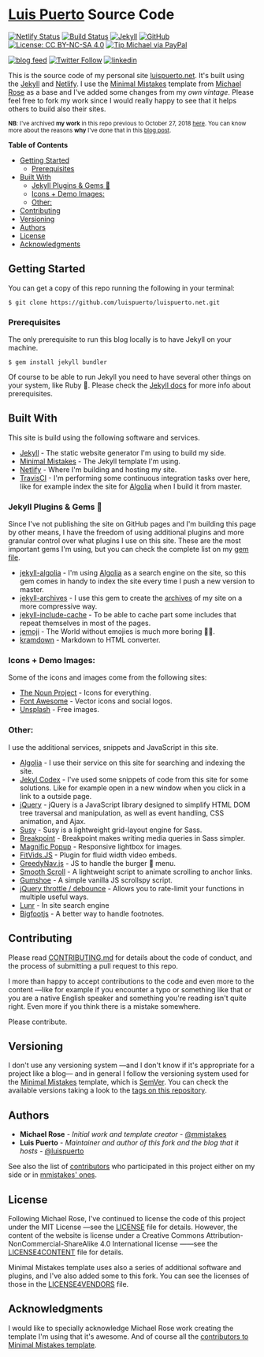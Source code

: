 # [Luis Puerto](https://luispuerto.net) Source Code

[![Netlify Status](https://api.netlify.com/api/v1/badges/e747c978-bb75-4e89-baaa-d7e709185b5b/deploy-status)](https://app.netlify.com/sites/mystifying-haibt-8d1e50/deploys)
[![Build Status](https://img.shields.io/travis/luispuerto/luispuerto.net/master?logo=travis)](https://travis-ci.com/luispuerto/luispuerto.net)
[![Jekyll](https://img.shields.io/badge/jekyll-4.0.0-blue.svg?logo=jekyll)][Jekyll]
[![GitHub](https://img.shields.io/github/license/luispuerto/rants.luispuerto.net?label=code%20license&logo=open-source-initiative&color=#3DA639)][LICENSE]
[![License: CC BY-NC-SA 4.0](https://img.shields.io/badge/content%20license-CC%20BY--NC--SA%204.0-lightgrey?logo=creative-commons)][LICENSE4CONTENT]
[![Tip Michael via PayPal](https://img.shields.io/badge/PayPal-tip%20mmistakes-green.svg?logo=paypal)](https://www.paypal.me/mmistakes)

[![blog feed](https://img.shields.io/badge/feed-blog-yellow?style=social&logo=rss)][feed]
[![Twitter Follow](https://img.shields.io/twitter/follow/lpuerto?style=social)][twitter]
[![linkedin](https://img.shields.io/badge/linkedin-connect-blue?style=social&logo=linkedin)][linkedin]

This is the source code of my personal site [luispuerto.net][]. It's built using the [Jekyll][] and [Netlify][]. I use the [Minimal Mistakes][mmistakes-template] template from [Michael Rose][mmistakes-web] as a base and I've added some changes from my _own vintage_. Please feel free to fork my work since I would really happy to see that it helps others to build also their sites.  

<sub>**NB**: I've archived **my work** in this repo previous to October 27, 2018 [here][site-back]. You can know more about the reasons **why** I've done that in this [blog post](http://luispuerto.net/blog/2018/11/05/cutting-down-the-size-of-your-repo/).</span>

**Table of Contents**
<!-- MarkdownTOC -->

- [Getting Started](#getting-started)
    - [Prerequisites](#prerequisites)
- [Built With](#built-with)
    - [Jekyll Plugins & Gems :gem:](#jekyll-plugins--gems-gem)
    - [Icons + Demo Images:](#icons--demo-images)
    - [Other:](#other)
- [Contributing](#contributing)
- [Versioning](#versioning)
- [Authors](#authors)
- [License](#license)
- [Acknowledgments](#acknowledgments)

<!-- /MarkdownTOC -->

## Getting Started

You can get a copy of this repo running the following in your terminal: 

```shell
$ git clone https://github.com/luispuerto/luispuerto.net.git
```

### Prerequisites

The only prerequisite to run this blog locally is to have Jekyll on your machine. 

```shell
$ gem install jekyll bundler
```

Of course to be able to run Jekyll you need to have several other things on your system, like Ruby :gem:. Please check the [Jekyll docs][JekyllDocs] for more info about prerequisites. 

## Built With

This site is build using the following software and services. 

- [Jekyll][] - The static website generator I'm using to build my side. 
- [Minimal Mistakes][mmistakes-template] - The Jekyll template I'm using. 
- [Netlify][] - Where I'm building and hosting my site. 
- [TravisCI][] - I'm performing some continuous integration tasks over here, like for example index the site for [Algolia][] when I build it from master.  

### Jekyll Plugins & Gems :gem:

Since I've not publishing the site on GitHub pages and I'm building this page by other means, I have the freedom of using additional plugins and more granular control over what plugins I use on this site. These are the most important gems I'm using, but you can check the complete list on my [gem file][gem file].

- [jekyll-algolia][] - I'm using [Algolia][] as a search engine on the site, so this gem comes in handy to index the site every time I push a new version to master.  
- [jekyll-archives][] - I use this gem to create the [archives][luis-archives] of my site on a more compressive way. 
- [jekyll-include-cache][] - To be able to cache part some includes that repeat themselves in most of the pages. 
- [jemoji][] - The World without emojies is much more boring :man_shrugging:. 
- [kramdown][] - Markdown to HTML converter. 

### Icons + Demo Images:

Some of the icons and images come from the following sites:

- [The Noun Project][TheNounProject] - Icons for everything. 
- [Font Awesome][FontAwesome] - Vector icons and social logos.
- [Unsplash][] - Free images. 

### Other:

I use the additional services, snippets and JavaScript in this site. 

- [Algolia][] - I use their service on this site for searching and indexing the site. 
- [Jekyl Codex][JekylCodex] - I've used some snippets of code from this site for some solutions. Like for example open in a new window when you click in a link to a outside page. 
- [jQuery][] - jQuery is a JavaScript library designed to simplify HTML DOM tree traversal and manipulation, as well as event handling, CSS animation, and Ajax.
- [Susy][] - Susy is a lightweight grid-layout engine for Sass. 
- [Breakpoint][] - Breakpoint makes writing media queries in Sass simpler. 
- [Magnific Popup][MagnificPopup] - Responsive lightbox for images. 
- [FitVids.JS][] - Plugin for fluid width video embeds. 
- [GreedyNav.js][] - JS to handle the burger :hamburger: menu. 
- [Smooth Scroll][SmoothScroll] - A lightweight script to animate scrolling to anchor links.
- [Gumshoe][] - A simple vanilla JS scrollspy script.
- [jQuery throttle / debounce][JqueryThrottle/Debounce] - Allows you to rate-limit your functions in multiple useful ways.
- [Lunr][] - In site search engine
- [Bigfootjs][] - A better way to handle footnotes. 

## Contributing

Please read [CONTRIBUTING.md][] for details about the code of conduct, and the process of submitting a pull request to this repo. 

I more than happy to accept contributions to the code and even more to the content —like for example if you encounter a typo or something like that or you are a native English speaker and something you're reading isn't quite right. Even more if you think there is a mistake somewhere.

Please contribute.  

## Versioning

I don't use any versioning system —and I don't know if it's appropriate for a project like a blog— and in general I follow the versioning system used for the [Minimal Mistakes][mmistakes-template] template, which is [SemVer][]. You can check the available versions taking a look to the [tags on this repository][repo-tags]. 

## Authors

- **Michael Rose** - _Initial work and template creator_ - [@mmistakes][mmistakes-gh]
- **Luis Puerto** - _Maintainer and author of this fork and the blog that it hosts_ - [@luispuerto][luispuerto-gh]

See also the list of [contributors][] who participated in this project either on my side or in [mmistakes' ones][mmistakes-contri]. 

## License

Following Michael Rose, I've continued to license the code of this project under the MIT License —see the [LICENSE][LICENSE] file for details. However, the content of the website is license under a Creative Commons Attribution-NonCommercial-ShareAlike 4.0 International license ——see the [LICENSE4CONTENT][] file for details. 

Minimal Mistakes template uses also a series of additional software and plugins, and I've also added some to this fork. You can see the licenses of those in the [LICENSE4VENDORS][] file. 

## Acknowledgments

I would like to specially acknowledge Michael Rose work creating the template I'm using that it's awesome. And of course all the [contributors to Minimal Mistakes template][mmistakes-contri]. 


[Jekyll]: https://jekyllrb.com
[LICENSE]: LICENSE.txt
[LICENSE4CONTENT]: LICENSE4CONTENT.txt
[feed]: https://luispuerto.net/feed.xml
[twitter]: https://twitter.com/lpuerto
[linkedin]: https://www.linkedin.com/in/lpuerto
[luispuerto.net]: https://luispuerto.net
[Netlify]: https://netlify.com
[mmistakes-template]: https://mmistakes.github.io/minimal-mistakes/
[mmistakes-web]: https://mademistakes.com
[site-back]: https://github.com/luispuerto/luispuerto.net.back
[JekyllDocs]: https://jekyllrb.com/docs/
[TravisCI]: https://travis-ci.com
[Algolia]: https://www.algolia.com
[gem file]: Gemfile
[jekyll-algolia]: https://github.com/algolia/jekyll-algolia
[jekyll-archives]: https://github.com/jekyll/jekyll-archives
[luis-archives]: https://luispuerto.net/archive/
[jekyll-include-cache]: https://github.com/benbalter/jekyll-include-cache
[jemoji]: https://github.com/jekyll/jemoji
[kramdown]: https://github.com/gettalong/kramdown
[TheNounProject]: https://thenounproject.com
[FontAwesome]: http://fontawesome.io/
[Unsplash]: https://unsplash.com/
[JekylCodex]: https://jekyllcodex.org
[jQuery]: http://jquery.com/
[Susy]: http://susy.oddbird.net/
[Breakpoint]: http://breakpoint-sass.com/
[MagnificPopup]: http://dimsemenov.com/plugins/magnific-popup/
[FitVids.JS]: http://fitvidsjs.com/
[GreedyNav.js]: https://github.com/lukejacksonn/GreedyNav
[SmoothScroll]: https://github.com/cferdinandi/smooth-scroll
[Gumshoe]: https://github.com/cferdinandi/gumshoe
[JqueryThrottle/Debounce]: http://benalman.com/projects/jquery-throttle-debounce-plugin/
[Lunr]: http://lunrjs.com
[Bigfootjs]: http://www.bigfootjs.com
[CONTRIBUTING.md]: CONTRIBUTING.md
[SemVer]: http://semver.org/
[repo-tags]: https://github.com/luispuerto/luispuerto.net/tags
[mmistakes-gh]: https://github.com/mmistakes
[luispuerto-gh]: https://github.com/luispuerto
[contributors]: https://github.com/luispuerto/luispuerto.net/graphs/contributors
[mmistakes-contri]: https://github.com/mmistakes/minimal-mistakes/graphs/contributors
[LICENSE4VENDORS]: LICENSE4VENDORS.md

